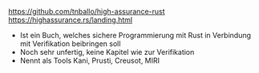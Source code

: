 https://github.com/tnballo/high-assurance-rust
https://highassurance.rs/landing.html
- Ist ein Buch, welches sichere Programmierung mit Rust in Verbindung mit Verifikation beibringen soll
- Noch sehr unfertig, keine Kapitel wie zur Verifikation
- Nennt als Tools Kani, Prusti, Creusot, MIRI 